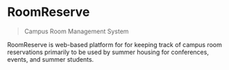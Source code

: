 RoomReserve
===========

> Campus Room Management System


RoomReserve is web-based platform for for keeping track of campus room reservations primarily to be used by summer housing for conferences, events, and summer students.

